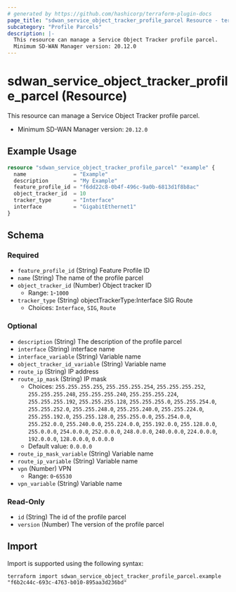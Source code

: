 ```yaml
---
# generated by https://github.com/hashicorp/terraform-plugin-docs
page_title: "sdwan_service_object_tracker_profile_parcel Resource - terraform-provider-sdwan"
subcategory: "Profile Parcels"
description: |-
  This resource can manage a Service Object Tracker profile parcel.
  Minimum SD-WAN Manager version: 20.12.0
---
```


# sdwan_service_object_tracker_profile_parcel (Resource)

This resource can manage a Service Object Tracker profile parcel.
  - Minimum SD-WAN Manager version: `20.12.0`

## Example Usage

```terraform
resource "sdwan_service_object_tracker_profile_parcel" "example" {
  name               = "Example"
  description        = "My Example"
  feature_profile_id = "f6dd22c8-0b4f-496c-9a0b-6813d1f8b8ac"
  object_tracker_id  = 10
  tracker_type       = "Interface"
  interface          = "GigabitEthernet1"
}
```

<!-- schema generated by tfplugindocs -->
## Schema

### Required

- `feature_profile_id` (String) Feature Profile ID
- `name` (String) The name of the profile parcel
- `object_tracker_id` (Number) Object tracker ID
  - Range: `1`-`1000`
- `tracker_type` (String) objectTrackerType:Interface SIG Route
  - Choices: `Interface`, `SIG`, `Route`

### Optional

- `description` (String) The description of the profile parcel
- `interface` (String) interface name
- `interface_variable` (String) Variable name
- `object_tracker_id_variable` (String) Variable name
- `route_ip` (String) IP address
- `route_ip_mask` (String) IP mask
  - Choices: `255.255.255.255`, `255.255.255.254`, `255.255.255.252`, `255.255.255.248`, `255.255.255.240`, `255.255.255.224`, `255.255.255.192`, `255.255.255.128`, `255.255.255.0`, `255.255.254.0`, `255.255.252.0`, `255.255.248.0`, `255.255.240.0`, `255.255.224.0`, `255.255.192.0`, `255.255.128.0`, `255.255.0.0`, `255.254.0.0`, `255.252.0.0`, `255.240.0.0`, `255.224.0.0`, `255.192.0.0`, `255.128.0.0`, `255.0.0.0`, `254.0.0.0`, `252.0.0.0`, `248.0.0.0`, `240.0.0.0`, `224.0.0.0`, `192.0.0.0`, `128.0.0.0`, `0.0.0.0`
  - Default value: `0.0.0.0`
- `route_ip_mask_variable` (String) Variable name
- `route_ip_variable` (String) Variable name
- `vpn` (Number) VPN
  - Range: `0`-`65530`
- `vpn_variable` (String) Variable name

### Read-Only

- `id` (String) The id of the profile parcel
- `version` (Number) The version of the profile parcel

## Import

Import is supported using the following syntax:

```shell
terraform import sdwan_service_object_tracker_profile_parcel.example "f6b2c44c-693c-4763-b010-895aa3d236bd"
```
